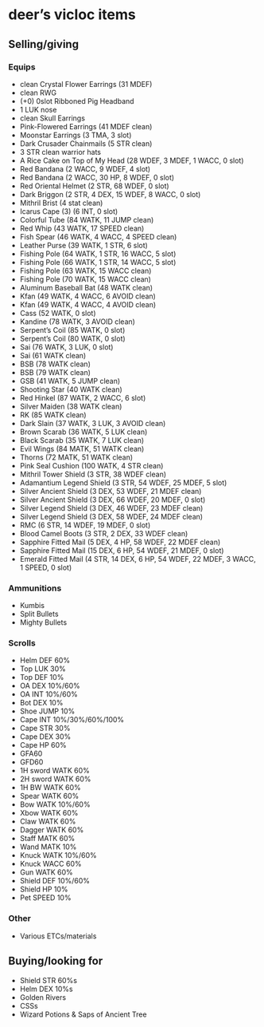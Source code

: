 # deer’s vicloc items

## Selling/giving

### Equips

- clean Crystal Flower Earrings (31 MDEF)
- clean RWG
- (+0) 0slot Ribboned Pig Headband
- 1 LUK nose
- clean Skull Earrings
- Pink-Flowered Earrings (41 MDEF clean)
- Moonstar Earrings (3 TMA, 3 slot)
- Dark Crusader Chainmails (5 STR clean)
- 3 STR clean warrior hats
- A Rice Cake on Top of My Head (28 WDEF, 3 MDEF, 1 WACC, 0 slot)
- Red Bandana (2 WACC, 9 WDEF, 4 slot)
- Red Bandana (2 WACC, 30 HP, 8 WDEF, 0 slot)
- Red Oriental Helmet (2 STR, 68 WDEF, 0 slot)
- Dark Briggon (2 STR, 4 DEX, 15 WDEF, 8 WACC, 0 slot)
- Mithril Brist (4 stat clean)
- Icarus Cape (3) (6 INT, 0 slot)
- Colorful Tube (84 WATK, 11 JUMP clean)
- Red Whip (43 WATK, 17 SPEED clean)
- Fish Spear (46 WATK, 4 WACC, 4 SPEED clean)
- Leather Purse (39 WATK, 1 STR, 6 slot)
- Fishing Pole (64 WATK, 1 STR, 16 WACC, 5 slot)
- Fishing Pole (66 WATK, 1 STR, 14 WACC, 5 slot)
- Fishing Pole (63 WATK, 15 WACC clean)
- Fishing Pole (70 WATK, 15 WACC clean)
- Aluminum Baseball Bat (48 WATK clean)
- Kfan (49 WATK, 4 WACC, 6 AVOID clean)
- Kfan (49 WATK, 4 WACC, 4 AVOID clean)
- Cass (52 WATK, 0 slot)
- Kandine (78 WATK, 3 AVOID clean)
- Serpent’s Coil (85 WATK, 0 slot)
- Serpent’s Coil (80 WATK, 0 slot)
- Sai (76 WATK, 3 LUK, 0 slot)
- Sai (61 WATK clean)
- BSB (78 WATK clean)
- BSB (79 WATK clean)
- GSB (41 WATK, 5 JUMP clean)
- Shooting Star (40 WATK clean)
- Red Hinkel (87 WATK, 2 WACC, 6 slot)
- Silver Maiden (38 WATK clean)
- RK (85 WATK clean)
- Dark Slain (37 WATK, 3 LUK, 3 AVOID clean)
- Brown Scarab (36 WATK, 5 LUK clean)
- Black Scarab (35 WATK, 7 LUK clean)
- Evil Wings (84 MATK, 51 WATK clean)
- Thorns (72 MATK, 51 WATK clean)
- Pink Seal Cushion (100 WATK, 4 STR clean)
- Mithril Tower Shield (3 STR, 38 WDEF clean)
- Adamantium Legend Shield (3 STR, 54 WDEF, 25 MDEF, 5 slot)
- Silver Ancient Shield (3 DEX, 53 WDEF, 21 MDEF clean)
- Silver Ancient Shield (3 DEX, 66 WDEF, 20 MDEF, 0 slot)
- Silver Legend Shield (3 DEX, 46 WDEF, 23 MDEF clean)
- Silver Legend Shield (3 DEX, 58 WDEF, 24 MDEF clean)
- RMC (6 STR, 14 WDEF, 19 MDEF, 0 slot)
- Blood Camel Boots (3 STR, 2 DEX, 33 WDEF clean)
- Sapphire Fitted Mail (5 DEX, 4 HP, 58 WDEF, 22 MDEF clean)
- Sapphire Fitted Mail (15 DEX, 6 HP, 54 WDEF, 21 MDEF, 0 slot)
- Emerald Fitted Mail (4 STR, 14 DEX, 6 HP, 54 WDEF, 22 MDEF, 3 WACC, 1 SPEED, 0 slot)

### Ammunitions

- Kumbis
- Split Bullets
- Mighty Bullets

### Scrolls

- Helm DEF 60%
- Top LUK 30%
- Top DEF 10%
- OA DEX 10%/60%
- OA INT 10%/60%
- Bot DEX 10%
- Shoe JUMP 10%
- Cape INT 10%/30%/60%/100%
- Cape STR 30%
- Cape DEX 30%
- Cape HP 60%
- GFA60
- GFD60
- 1H sword WATK 60%
- 2H sword WATK 60%
- 1H BW WATK 60%
- Spear WATK 60%
- Bow WATK 10%/60%
- Xbow WATK 60%
- Claw WATK 60%
- Dagger WATK 60%
- Staff MATK 60%
- Wand MATK 10%
- Knuck WATK 10%/60%
- Knuck WACC 60%
- Gun WATK 60%
- Shield DEF 10%/60%
- Shield HP 10%
- Pet SPEED 10%

### Other

- Various ETCs/materials

## Buying/looking for

- Shield STR 60%s
- Helm DEX 10%s
- Golden Rivers
- CSSs
- Wizard Potions &amp; Saps of Ancient Tree
